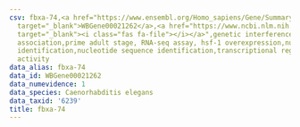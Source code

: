 ```yaml
---
csv: fbxa-74,<a href="https://www.ensembl.org/Homo_sapiens/Gene/Summary?db=core;g=WBGene00021262"
  target="_blank">WBGene00021262</a>,<a href="https://www.ncbi.nlm.nih.gov/pubmed/30894454"
  target="_blank"><i class="fas fa-file"></i></a>",genetic interference,functional
  association,prime adult stage, RNA-seq assay, hsf-1 overexpression,nucleotide sequence
  identification,nucleotide sequence identification,transcriptional regulation,up-regulates
  activity
data_alias: fbxa-74
data_id: WBGene00021262
data_numevidence: 1
data_species: Caenorhabditis elegans
data_taxid: '6239'
title: fbxa-74
---
```

